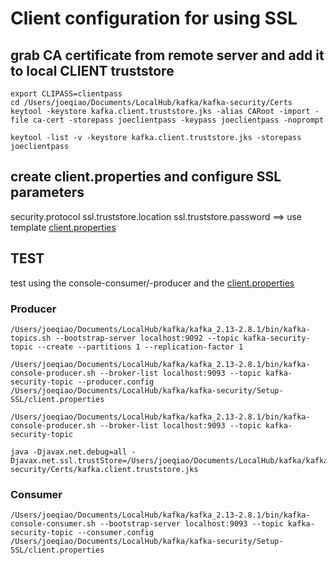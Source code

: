 # Client configuration for using SSL

## grab CA certificate from remote server and add it to local CLIENT truststore

```
export CLIPASS=clientpass
cd /Users/joeqiao/Documents/LocalHub/kafka/kafka-security/Certs
keytool -keystore kafka.client.truststore.jks -alias CARoot -import -file ca-cert -storepass joeclientpass -keypass joeclientpass -noprompt

keytool -list -v -keystore kafka.client.truststore.jks -storepass joeclientpass
```

## create client.properties and configure SSL parameters
security.protocol
ssl.truststore.location
ssl.truststore.password
==> use template [client.properties](./client.properties)

## TEST
test using the console-consumer/-producer and the [client.properties](./client.properties)
### Producer
```z
/Users/joeqiao/Documents/LocalHub/kafka/kafka_2.13-2.8.1/bin/kafka-topics.sh --bootstrap-server localhost:9092 --topic kafka-security-topic --create --partitions 1 --replication-factor 1

/Users/joeqiao/Documents/LocalHub/kafka/kafka_2.13-2.8.1/bin/kafka-console-producer.sh --broker-list localhost:9093 --topic kafka-security-topic --producer.config /Users/joeqiao/Documents/LocalHub/kafka/kafka-security/Setup-SSL/client.properties

/Users/joeqiao/Documents/LocalHub/kafka/kafka_2.13-2.8.1/bin/kafka-console-producer.sh --broker-list localhost:9093 --topic kafka-security-topic

java -Djavax.net.debug=all -Djavax.net.ssl.trustStore=/Users/joeqiao/Documents/LocalHub/kafka/kafka-security/Certs/kafka.client.truststore.jks
```
### Consumer
```
/Users/joeqiao/Documents/LocalHub/kafka/kafka_2.13-2.8.1/bin/kafka-console-consumer.sh --bootstrap-server localhost:9093 --topic kafka-security-topic --consumer.config /Users/joeqiao/Documents/LocalHub/kafka/kafka-security/Setup-SSL/client.properties
```
